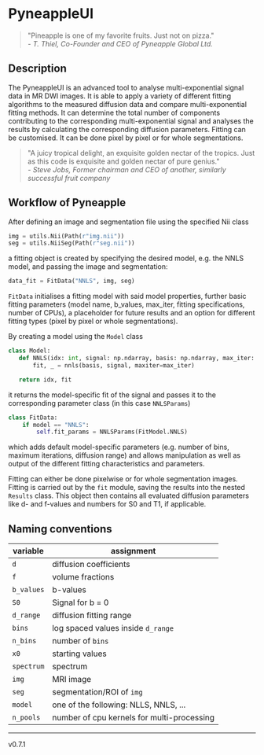 # PyneappleUI

> "Pineapple is one of my favorite fruits. Just not on pizza."  
> _- T. Thiel, Co-Founder and CEO of Pyneapple Global Ltd._

## Description

The PyneappleUI is an advanced tool to analyse multi-exponential signal data in MR DWI images. It is able to apply a
variety of different fitting algorithms to the measured diffusion data and compare multi-exponential fitting methods. It
can determine the total number of components contributing to the corresponding multi-exponential signal and analyses the
results by calculating the corresponding diffusion parameters. Fitting can be customised. It can be done pixel by pixel
or for whole segmentations.

> "A juicy tropical delight, an exquisite golden nectar of the tropics. Just as this code is exquisite and golden nectar
> of pure genius."  
> _- Steve Jobs, Former chairman and CEO of another, similarly successful fruit company_

## Workflow of Pyneapple

After defining an image and segmentation file using the specified Nii class

```python
img = utils.Nii(Path(r"img.nii"))
seg = utils.NiiSeg(Path(r"seg.nii"))
```

a fitting object is created by specifying the desired model, e.g. the NNLS model, and passing the image and
segmentation:

```python
data_fit = FitData("NNLS", img, seg)
```

```FitData``` initialises a fitting model with said model properties, further basic fitting parameters (model name,
b_values, max_iter, fitting specifications, number of CPUs), a placeholder for future results and an option for
different fitting types (pixel by pixel or whole segmentations).

By creating a model using the ```Model``` class

 ```python
class Model:
    def NNLS(idx: int, signal: np.ndarray, basis: np.ndarray, max_iter: int = 200):
        fit, _ = nnls(basis, signal, maxiter=max_iter)

    return idx, fit
```

it returns the model-specific fit of the signal and passes it to the corresponding parameter class (in this
case ```NNLSParams```)

```python
class FitData:
    if model == "NNLS":
        self.fit_params = NNLSParams(FitModel.NNLS)
```

which adds default model-specific parameters (e.g. number of bins, maximum iterations, diffusion range) and allows
manipulation as well as output of the different fitting characteristics and parameters.

Fitting can either be done pixelwise or for whole segmentation images. Fitting is carried out by the ```fit``` module,
saving the results into the nested ```Results``` class. This object then contains all evaluated diffusion parameters
like d- and f-values and numbers for S0 and T1, if applicable.

## Naming conventions

<center>

| variable   | assignment                                 |
|------------|--------------------------------------------|
| `d`        | diffusion coefficients                     |
| `f`        | volume fractions                           |
| `b_values` | b-values                                   |
| `S0`       | Signal for b = 0                           |
| `d_range`  | diffusion fitting range                    |
| `bins`     | log spaced values inside `d_range`         |
| `n_bins`   | number of `bins`                           |
| `x0`       | starting values                            |
| `spectrum` | spectrum                                   |
| `img`      | MRI image                                  |
| `seg`      | segmentation/ROI of `img`                  |
| `model`    | one of the following: NLLS, NNLS, ...      |
| `n_pools`  | number of cpu kernels for multi-processing |

</center>

---
v0.7.1
